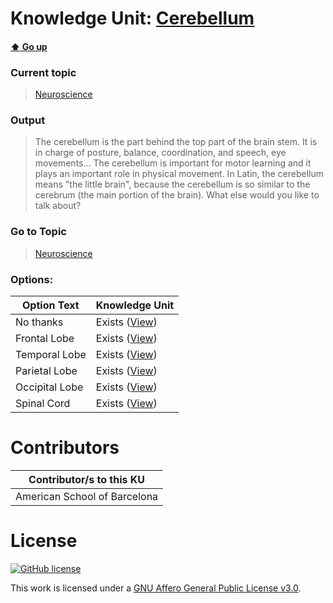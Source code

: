 # Knowledge Unit: [Cerebellum](../../knowledge_units/neuroscience/cerebellum.md)

#### [:arrow_up: Go up](../../topics/neuroscience.md)
### Current topic
> [Neuroscience](../../topics/neuroscience.md)
### Output
> The cerebellum is the part behind the top part of the brain stem. It is in charge of posture, balance, coordination, and speech, eye movements... The cerebellum is important for motor learning and it plays an important role in physical movement. In Latin, the cerebellum means &quot;the little brain&quot;, because the cerebellum is so similar to the cerebrum (the main portion of the brain). What else would you like to talk about?
### Go to Topic
> [Neuroscience](../../topics/neuroscience.md)

### Options: 

| Option Text | Knowledge Unit |
| - | - |  
| No thanks  |  Exists ([View](../../knowledge_units/neuroscience/no-thanks.md))  |  
| Frontal Lobe  |  Exists ([View](../../knowledge_units/neuroscience/frontal-lobe.md))  |  
| Temporal Lobe  |  Exists ([View](../../knowledge_units/neuroscience/temporal-lobe.md))  |  
| Parietal Lobe  |  Exists ([View](../../knowledge_units/neuroscience/parietal-lobe.md))  |  
| Occipital Lobe  |  Exists ([View](../../knowledge_units/neuroscience/occipital-lobe.md))  |  
| Spinal Cord  |  Exists ([View](../../knowledge_units/neuroscience/spinal-cord.md))  | 

# Contributors

| Contributor/s to this KU |
| - | 
| American School of Barcelona |

# License
[![GitHub license](https://img.shields.io/github/license/inbrainz/cerebro)](https://github.com/inbrainz/cerebro/blob/master/LICENSE)

This work is licensed under a [GNU Affero General Public License v3.0](https://www.gnu.org/licenses/agpl-3.0.txt).